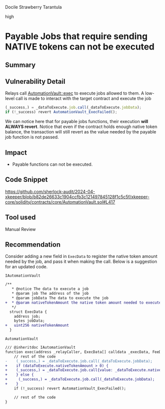 Docile Strawberry Tarantula

high

# Payable Jobs that require sending NATIVE tokens can not be executed

## Summary

## Vulnerability Detail
Relays call [AutomationVault::exec](https://github.com/sherlock-audit/2024-04-xkeeper/blob/b82de26633c1904ccfb3c121497845128f1c5c5f/xkeeper-core/solidity/contracts/core/AutomationVault.sol#L397-L452) to execute jobs allowed to them. A low-level call is made to interact with the target contract and execute the job
```js
(_success,) = _dataToExecute.job.call(_dataToExecute.jobData);
if (!_success) revert AutomationVault_ExecFailed();
```
We can notice here that for payable jobs functions, their execution **will ALWAYS revert**. Notice that even if the contract holds enough native token balance, the transaction will still revert as the value needed by the payable job function is not passed.
## Impact
- Payable functions can not be executed.
## Code Snippet
https://github.com/sherlock-audit/2024-04-xkeeper/blob/b82de26633c1904ccfb3c121497845128f1c5c5f/xkeeper-core/solidity/contracts/core/AutomationVault.sol#L417
## Tool used

Manual Review

## Recommendation
Consider adding a new field in `ExecData` to register the native token amount needed by the job, and pass it when making the call. Below is a suggestion for an updated code.

`IAutomationVault`
```diff
/**
   * @notice The data to execute a job
   * @param job The address of the job
   * @param jobData The data to execute the job
+  * @param nativeTokenAmount the native token amount needed to execute the job
   */
  struct ExecData {
    address job;
    bytes jobData;
+   uint256 nativeTokenAmount 
  }
```
`AutomationVault`
```diff
/// @inheritdoc IAutomationVault
function exec(address _relayCaller, ExecData[] calldata _execData, FeeData[] calldata _feeData) external {
    // rest of the code
-    (_success,) = _dataToExecute.job.call(_dataToExecute.jobData);
+    if (dataToExecute.nativeTokenAmount > 0) {
+    (_success,) = _dataToExecute.job.call{value: _dataToExecute.nativeTokenAmount}(_dataToExecute.jobData);
+    } else {
+     (_success,) = _dataToExecute.job.call(_dataToExecute.jobData);
+    }
    if (!_success) revert AutomationVault_ExecFailed();

    // rest of the code
}
```
